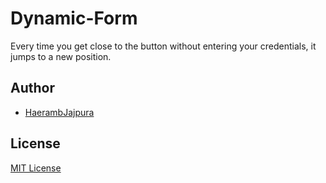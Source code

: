 # Dynamic-Form
Every time you get close to the button without entering your credentials, it jumps to a new position.

## Author
- [HaerambJajpura](https://github.com/HaerambJajpura)


## License
[MIT License](LICENSE)
